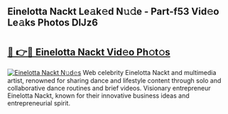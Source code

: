 ## Einelotta Nackt Le𝚊k𝚎d N𝚞𝚍e - Part-f53 Vid𝚎o Le𝚊ks Photos DlJz6

# <h2><a href="http://fbadaxn.evod.top/?m=Einelotta+Nackt">🔗 👉🔴 Einelotta Nackt Vid𝚎o Ph𝚘t𝚘s</a></h2>

[![Einelotta Nackt N𝚞d𝚎s](https://i.imgur.com/8V9OHl7.gif)](http://fbadaxn.evod.top/?m=Einelotta+Nackt)
Web celebrity Einelotta Nackt and multimedia artist, renowned for sharing dance and lifestyle content through solo and collaborative dance routines and brief videos. Visionary entrepreneur Einelotta Nackt, known for their innovative business ideas and entrepreneurial spirit. 
